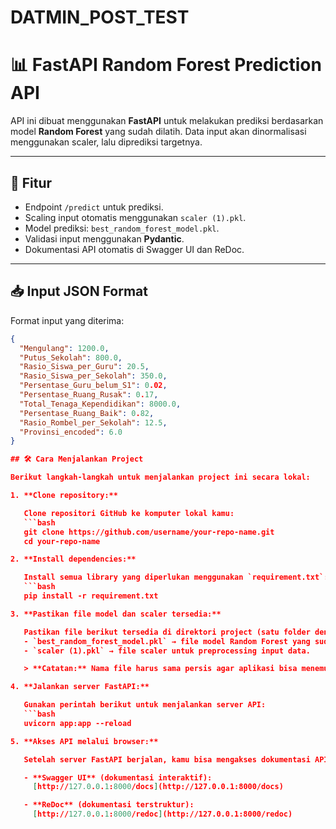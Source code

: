 # DATMIN_POST_TEST

# 📊 FastAPI Random Forest Prediction API

API ini dibuat menggunakan **FastAPI** untuk melakukan prediksi berdasarkan model **Random Forest** yang sudah dilatih. Data input akan dinormalisasi menggunakan scaler, lalu diprediksi targetnya.

---

## 🚀 Fitur

- Endpoint `/predict` untuk prediksi.
- Scaling input otomatis menggunakan `scaler (1).pkl`.
- Model prediksi: `best_random_forest_model.pkl`.
- Validasi input menggunakan **Pydantic**.
- Dokumentasi API otomatis di Swagger UI dan ReDoc.

---

## 📥 Input JSON Format

Format input yang diterima:

```json
{
  "Mengulang": 1200.0,
  "Putus_Sekolah": 800.0,
  "Rasio_Siswa_per_Guru": 20.5,
  "Rasio_Siswa_per_Sekolah": 350.0,
  "Persentase_Guru_belum_S1": 0.02,
  "Persentase_Ruang_Rusak": 0.17,
  "Total_Tenaga_Kependidikan": 8000.0,
  "Persentase_Ruang_Baik": 0.82,
  "Rasio_Rombel_per_Sekolah": 12.5,
  "Provinsi_encoded": 6.0
}

## 🛠️ Cara Menjalankan Project

Berikut langkah-langkah untuk menjalankan project ini secara lokal:

1. **Clone repository:**

   Clone repositori GitHub ke komputer lokal kamu:
   ```bash
   git clone https://github.com/username/your-repo-name.git
   cd your-repo-name

2. **Install dependencies:**

   Install semua library yang diperlukan menggunakan `requirement.txt`:
   ```bash
   pip install -r requirement.txt

3. **Pastikan file model dan scaler tersedia:**

   Pastikan file berikut tersedia di direktori project (satu folder dengan `app.py`):
   - `best_random_forest_model.pkl` → file model Random Forest yang sudah dilatih.
   - `scaler (1).pkl` → file scaler untuk preprocessing input data.

   > **Catatan:** Nama file harus sama persis agar aplikasi bisa menemukan dan memuat file dengan benar.

4. **Jalankan server FastAPI:**

   Gunakan perintah berikut untuk menjalankan server API:
   ```bash
   uvicorn app:app --reload

5. **Akses API melalui browser:**

   Setelah server FastAPI berjalan, kamu bisa mengakses dokumentasi API melalui browser di alamat berikut:

   - **Swagger UI** (dokumentasi interaktif):
     [http://127.0.0.1:8000/docs](http://127.0.0.1:8000/docs)

   - **ReDoc** (dokumentasi terstruktur):
     [http://127.0.0.1:8000/redoc](http://127.0.0.1:8000/redoc)

